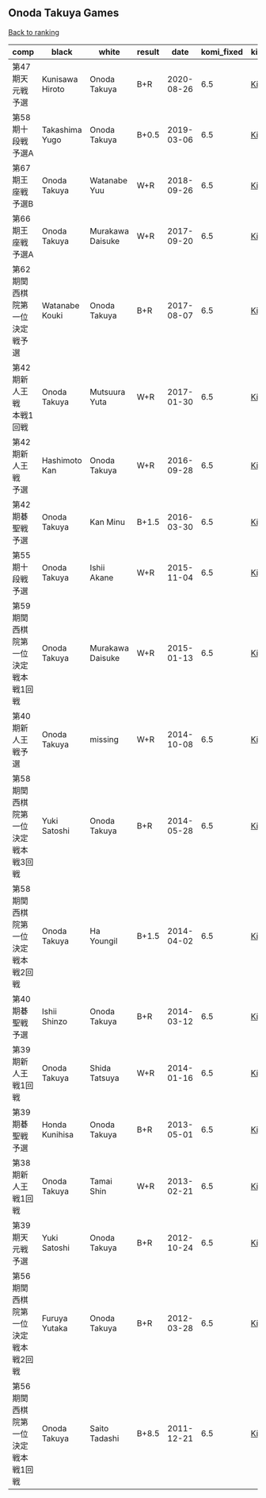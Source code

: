 ## Onoda Takuya Games

[Back to ranking](index.md)




| **comp** | **black** | **white** | **result** | **date** | **komi_fixed** | **kifu** | 
| --- | --- | --- | --- | --- | --- | --- |
| 第47期天元戦予選 | Kunisawa Hiroto | Onoda Takuya | B+R | 2020-08-26 | 6.5 | [Kifu](https://kifudepot.net/kifucontents.php?id=GChVYASs%2BEBVmY88Ogl%2Baw%3D%3D) | 
| 第58期十段戦予選A | Takashima Yugo | Onoda Takuya | B+0.5 | 2019-03-06 | 6.5 | [Kifu](https://kifudepot.net/kifucontents.php?id=NjvNQE1f10SxXi6LhZWNnQ%3D%3D) | 
| 第67期王座戦予選B | Onoda Takuya | Watanabe Yuu | W+R | 2018-09-26 | 6.5 | [Kifu](https://kifudepot.net/kifucontents.php?id=v673JuzsjQfdCATZIgWbfg%3D%3D) | 
| 第66期王座戦予選A | Onoda Takuya | Murakawa Daisuke | W+R | 2017-09-20 | 6.5 | [Kifu](https://kifudepot.net/kifucontents.php?id=FdlMxowsPcYdmSfpikGbSA%3D%3D) | 
| 第62期関西棋院第一位決定戦予選 | Watanabe Kouki | Onoda Takuya | B+R | 2017-08-07 | 6.5 | [Kifu](https://kifudepot.net/kifucontents.php?id=2h7rlo%2By8Rp%2BJNcbPqgS8A%3D%3D) | 
| 第42期新人王戦　本戦1回戦 | Onoda Takuya | Mutsuura Yuta | W+R | 2017-01-30 | 6.5 | [Kifu](https://kifudepot.net/kifucontents.php?id=kCn%2BUChThMQ%2FBcoO6gjsqw%3D%3D) | 
| 第42期新人王戦　予選 | Hashimoto Kan | Onoda Takuya | W+R | 2016-09-28 | 6.5 | [Kifu](https://kifudepot.net/kifucontents.php?id=TK2UMnC0xXmVwDr2I5RLnw%3D%3D) | 
| 第42期碁聖戦予選 | Onoda Takuya | Kan Minu | B+1.5 | 2016-03-30 | 6.5 | [Kifu](https://kifudepot.net/kifucontents.php?id=zPm5JFoUvRgWkklHAc3Zig%3D%3D) | 
| 第55期十段戦予選 | Onoda Takuya | Ishii Akane | W+R | 2015-11-04 | 6.5 | [Kifu](https://kifudepot.net/kifucontents.php?id=oCCmGI00sl5au3DeOY6yAA%3D%3D) | 
| 第59期関西棋院第一位決定戦本戦1回戦 | Onoda Takuya | Murakawa Daisuke | W+R | 2015-01-13 | 6.5 | [Kifu](https://kifudepot.net/kifucontents.php?id=O9qc6IaDaBhHtRHyjvUWAQ%3D%3D) | 
| 第40期新人王戦予選 | Onoda Takuya | missing | W+R | 2014-10-08 | 6.5 | [Kifu](https://kifudepot.net/kifucontents.php?id=zgD%2BnOmhsca%2BOwnhbAWU2A%3D%3D) | 
| 第58期関西棋院第一位決定戦本戦3回戦 | Yuki Satoshi | Onoda Takuya | B+R | 2014-05-28 | 6.5 | [Kifu](https://kifudepot.net/kifucontents.php?id=MZ0JKq35qbYcVzBzg4Foxg%3D%3D) | 
| 第58期関西棋院第一位決定戦本戦2回戦 | Onoda Takuya | Ha Youngil | B+1.5 | 2014-04-02 | 6.5 | [Kifu](https://kifudepot.net/kifucontents.php?id=1zSYC8hpAGdSZl8BTN6ggQ%3D%3D) | 
| 第40期碁聖戦予選 | Ishii Shinzo | Onoda Takuya | B+R | 2014-03-12 | 6.5 | [Kifu](https://kifudepot.net/kifucontents.php?id=bgp7vKaV1RkGLOsezvYPGA%3D%3D) | 
| 第39期新人王戦1回戦 | Onoda Takuya | Shida Tatsuya | W+R | 2014-01-16 | 6.5 | [Kifu](https://kifudepot.net/kifucontents.php?id=5k%2FrPqtX8yBNMfLqDNoZjg%3D%3D) | 
| 第39期碁聖戦予選 | Honda Kunihisa | Onoda Takuya | B+R | 2013-05-01 | 6.5 | [Kifu](https://kifudepot.net/kifucontents.php?id=5XI4JRs9Cv7621IXpxwQPw%3D%3D) | 
| 第38期新人王戦1回戦 | Onoda Takuya | Tamai Shin | W+R | 2013-02-21 | 6.5 | [Kifu](https://kifudepot.net/kifucontents.php?id=mdBfcrrsrRjm7tjPngpBaQ%3D%3D) | 
| 第39期天元戦予選 | Yuki Satoshi | Onoda Takuya | B+R | 2012-10-24 | 6.5 | [Kifu](https://kifudepot.net/kifucontents.php?id=RtqiwwLyLbe%2Bgbx6V%2B636Q%3D%3D) | 
| 第56期関西棋院第一位決定戦本戦2回戦 | Furuya Yutaka | Onoda Takuya | B+R | 2012-03-28 | 6.5 | [Kifu](https://kifudepot.net/kifucontents.php?id=3x5n821jPjS%2Fl3VYxgYyHQ%3D%3D) | 
| 第56期関西棋院第一位決定戦本戦1回戦 | Onoda Takuya | Saito Tadashi | B+8.5 | 2011-12-21 | 6.5 | [Kifu](https://kifudepot.net/kifucontents.php?id=CqhRWj1I3viMv3ua%2BbFgqg%3D%3D) |




